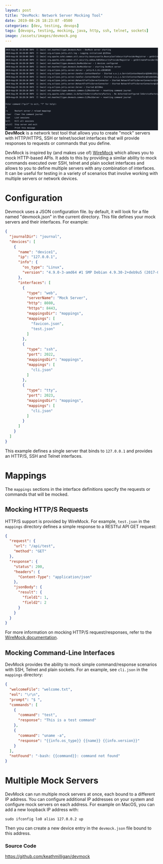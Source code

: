 ```yaml
---
layout: post
title: "DevMock: Network Server Mocking Tool"
date: 2019-08-26 18:23:07 -0500
categories: [dev, testing, devops]
tags: [devops, testing, mocking, java, http, ssh, telnet, sockets]
image: /assets/images/devmock.png
---
```


<img src="/assets/images/devmock.png" align="right">**DevMock** is a network test tool that allows you to create "mock" servers with HTTP/HTTPS, SSH or telnet/socket interfaces that will provide responses to requests or commands that you define.
<!--more-->

DevMock is inspired by (and makes use of) [WireMock](http://wiremock.org/) which allows you to mock HTTP-based APIs. It adds to this by providing a similar ability to mock commands executed over SSH, telnet and plain socket interfaces and allows to you to define multiple servers with any combination of interfaces. It can be useful for testing in a variety of scenarios that involve working with multiple servers or network devices.

# Configuration

Devmock uses a JSON configuration file. by default, it will look for a file named "devmock.json" in the current directory. This file defines your mock servers and their interfaces. For example:

```json
{
  "journalDir": "journal",
  "devices": [
    {
      "name": "device1",
      "ip": "127.0.0.1",
      "info": {
        "os_type": "Linux",
        "version": "4.9.0-3-amd64 #1 SMP Debian 4.9.30-2+deb9u5 (2017-09-19) x86_64 GNU/Linux"
      },
      "interfaces": [
        {
          "type": "web",
          "serverName": "Mock Server",
          "http": 8080,
          "https": 8443,
          "mappingsDir": "mappings",
          "mappings": [
            "favicon.json",
            "test.json"
          ]
        },
        {
          "type": "ssh",
          "port": 2022,
          "mappingsDir": "mappings",
          "mappings": [
            "cli.json"
          ]
        },
        {
          "type": "tty",
          "port": 2023,
          "mappingsDir": "mappings",
          "mappings": [
            "cli.json"
          ]
        }
      ]
    }
  ]
}
```

This example defines a single server that binds to `127.0.0.1` and provides an HTTP/S, SSH and Telnet interfaces.

# Mappings

The `mappings` sections in the interface definitions specify the requests or commands that will be mocked.

## Mocking HTTP/S Requests

HTTP/S support is provided by WireMock. For example, `test.json` in the `mappings` directory defines a simple response to a RESTful API GET request:

```json
{
  "request": {
    "url": "/api/test",
    "method": "GET"
  },
  "response": {
    "status": 200,
    "headers": {
      "Content-Type": "application/json"
    },
    "jsonBody": {
      "result": {
        "field1": 1,
        "field2": 2
      }
    }
  }
}
```

For more information on mocking HTTP/S request/responses, refer to the [WireMock documentation](http://wiremock.org/docs/).

## Mocking Command-Line Interfaces

DevMock provides the ability to mock simple command/response scenarios with SSH, Telnet and plain sockets. For an example, see `cli.json` in the `mappings` directory:

```json
{
  "welcomeFile": "welcome.txt",
  "eol": "\r\n",
  "prompt": "$ ",
  "commands": [
    {
      "command": "test",
      "response": "This is a test command"
    },
    {
      "command": "uname -a",
      "response": "{{info.os_type}} {{name}} {{info.version}}"
    }
  ],
  "notFound": "-bash: {{command}}: command not found"
}
```

# Multiple Mock Servers

DevMock can run multiple mock servers at once, each bound to a different IP address. You can configure additional IP addresses on your system and configure mock servers on each address. For example on MacOS, you can add a new loopback IP address with:

```
sudo ifconfig lo0 alias 127.0.0.2 up
```

Then you can create a new device entry in the `devmock.json` file bound to this address.


### Source Code

<https://github.com/keathmilligan/devmock>
